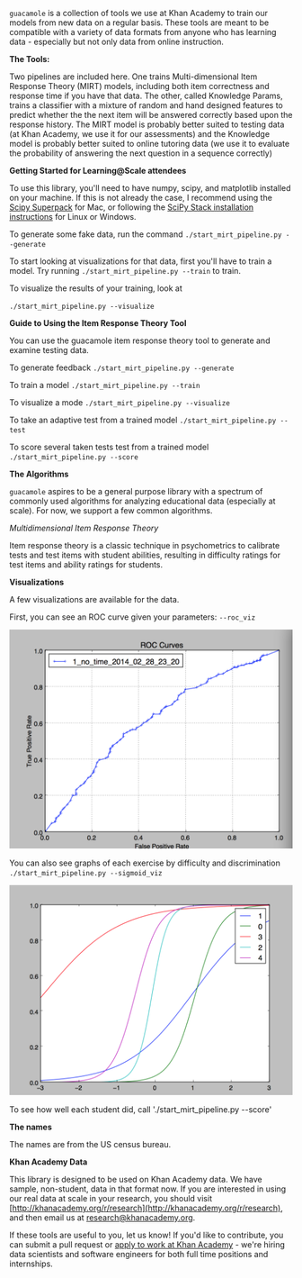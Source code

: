`guacamole` is a collection of tools we use at Khan Academy to train our models
from new data on a regular basis. These tools are meant to be compatible
with a variety of data formats from anyone who has learning data - especially
but not only data from online instruction.

**The Tools:**

Two pipelines are included here.  One trains Multi-dimensional Item Response
Theory (MIRT) models, including both item correctness and response time if you
have that data.  The other, called Knowledge Params, trains a classifier with a mixture of random and hand designed features to predict whether the the next
item will be answered correctly based upon the response history. The MIRT model is probably better suited to testing data (at Khan Academy, we use it for our assessments) and the Knowledge model is probably better suited to online tutoring data (we use it to evaluate the probability of answering the next question in a sequence correctly)

**Getting Started for Learning@Scale attendees**

To use this library, you'll need to have numpy, scipy, and matplotlib installed on your machine. If this is not already the case, I recommend using the [Scipy Superpack](http://fonnesbeck.github.io/ScipySuperpack/) for Mac, or following the [SciPy Stack installation instructions](http://www.scipy.org/install.html) for Linux or Windows.


To generate some fake data, run the command
`./start_mirt_pipeline.py --generate`

To start looking at visualizations for that data, first you'll have to train a model. Try running
`./start_mirt_pipeline.py --train`
to train.

To visualize the results of your training, look at

`./start_mirt_pipeline.py --visualize`

**Guide to Using the Item Response Theory Tool**

You can use the guacamole item response theory tool to generate and examine
testing data.


To generate feedback
`./start_mirt_pipeline.py --generate`

To train a model
`./start_mirt_pipeline.py --train`

To visualize a mode
`./start_mirt_pipeline.py --visualize`

To take an adaptive test from a trained model
`./start_mirt_pipeline.py --test`

To score several taken tests test from a trained model
`./start_mirt_pipeline.py --score`


**The Algorithms**

`guacamole` aspires to be a general purpose library with a spectrum of commonly used algorithms for analyzing educational data (especially at scale). For now, we support a few common algorithms.

*Multidimensional Item Response Theory*

Item response theory is a classic technique in psychometrics to calibrate tests and test items with student abilities, resulting in difficulty ratings for test items and ability ratings for students.

**Visualizations**

A few visualizations are available for the data.

First, you can see an ROC curve given your parameters:
`--roc_viz`

![ROC curve](imgs/roc.png)

You can also see graphs of each exercise by difficulty and discrimination
`./start_mirt_pipeline.py --sigmoid_viz`

![sigmoids](imgs/sigmoids.png)

To see how well each student did, call
'./start_mirt_pipeline.py --score'

**The names**

The names are from the US census bureau.

**Khan Academy Data**

This library is designed to be used on Khan Academy data. We have sample, non-student, data in that format now.
If you are interested in using our real data at scale in your research, you should visit [http://khanacademy.org/r/research](http://khanacademy.org/r/research), and then email us at [research@khanacademy.org](mailto:research@khanacademy.org).


If these tools are useful to you, let us know! If you'd like to contribute,
you can submit a pull request or
[apply to work at Khan Academy](https://www.khanacademy.org/careers) - we're hiring data
scientists and software engineers for both full time positions and internships.

